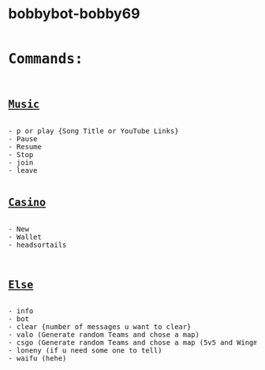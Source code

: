 # bobbybot-bobby69

<pre>
<h1>Commands:</h1>
<ins><h2>Music</h2></ins>
- p or play {Song Title or YouTube Links}
- Pause
- Resume
- Stop
- join
- leave

<ins><h2>Casino</h2></ins>
- New
- Wallet
- headsortails


<ins><h2>Else</h2></ins>
- info
- bot
- clear {number of messages u want to clear}
- valo (Generate random Teams and chose a map)
- csgo (Generate random Teams and chose a map (5v5 and Wingman))
- loneny (if u need some one to tell)
- waifu (hehe)
<pre/>
